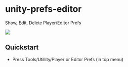 # unity-prefs-editor
Show, Edit, Delete Player/Editor Prefs

![](./screenshot-0.PNG)

## Quickstart
- Press Tools/Utillity/Player or Editor Prefs (in top menu)
